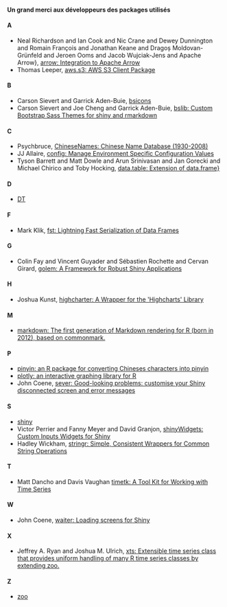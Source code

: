 #### Un grand merci aux développeurs des packages utilisés

#### A
* Neal Richardson and Ian Cook and Nic Crane and Dewey Dunnington and Romain François and Jonathan Keane and Dragoș Moldovan-Grünfeld and Jeroen Ooms and Jacob Wujciak-Jens and Apache Arrow}, [arrow: Integration to Apache Arrow](https://github.com/apache/arrow/)
* Thomas Leeper, [aws.s3: AWS S3 Client Package](https://github.com/cloudyr/aws.s3)

#### B
* Carson Sievert and Garrick Aden-Buie, [bsicons](https://github.com/rstudio/bsicons)
* Carson Sievert and Joe Cheng and Garrick Aden-Buie, [bslib: Custom Bootstrap Sass Themes for shiny and rmarkdown](https://rstudio.github.io/bslib/)
#### C
* Psychbruce, [ChineseNames: Chinese Name Database (1930-2008)](https://github.com/psychbruce/ChineseNames)
* JJ Allaire, [config: Manage Environment Specific Configuration Values](https://rstudio.github.io/config/)
* Tyson Barrett and Matt Dowle and Arun Srinivasan and Jan Gorecki and Michael Chirico and Toby Hocking, [data.table: Extension of data.frame}](https://Rdatatable.gitlab.io/data.table)
#### D
* [DT](https://rstudio.github.io/DT/)
#### F
* Mark Klik, [fst: Lightning Fast Serialization of Data Frames](http://www.fstpackage.org)
#### G
* Colin Fay and Vincent Guyader and Sébastien Rochette and Cervan Girard, [golem: A Framework for Robust Shiny Applications](https://github.com/ThinkR-open/golem)
#### H
* Joshua Kunst, [highcharter: A Wrapper for the 'Highcharts' Library](https://jkunst.com/highcharter/)
#### M
* [markdown: The first generation of Markdown rendering for R (born in 2012), based on commonmark.](https://github.com/rstudio/markdown)
#### P
* [pinyin: an R package for converting Chineses characters into pinyin](https://github.com/pzhaonet/pinyin)
* [plotly: an interactive graphing library for R](https://github.com/plotly/plotly.R)
* John Coene, [sever: Good-looking problems: customise your Shiny disconnected screen and error messages](https://sever.john-coene.com)
#### S
* [shiny](https://shiny.posit.co/)
* Victor Perrier and Fanny Meyer and David Granjon, [shinyWidgets: Custom Inputs Widgets for Shiny](https://dreamrs.github.io/shinyWidgets/)
* Hadley Wickham, [stringr: Simple, Consistent Wrappers for Common String Operations](https://stringr.tidyverse.org)
#### T
* Matt Dancho and Davis Vaughan [timetk: A Tool Kit for Working with Time Series](https://business-science.github.io/timetk/)
#### W
* John Coene, [waiter: Loading screens for Shiny](https://waiter.john-coene.com/)
#### X
* Jeffrey A. Ryan and Joshua M. Ulrich, [xts: Extensible time series class that provides uniform handling of many R time series classes by extending zoo.](https://github.com/joshuaulrich/xts)
#### Z
* [zoo](https://cran.r-project.org/web/packages/zoo/index.html)
